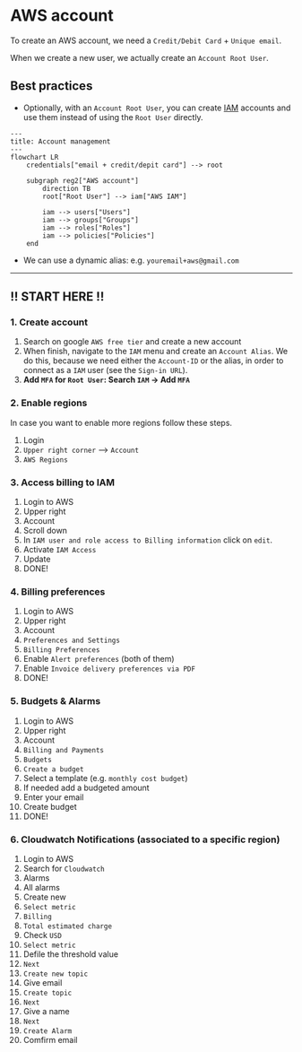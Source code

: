 # AWS account

To create an AWS account, we need a `Credit/Debit Card` + `Unique email`. 

When we create a new user, we actually create an `Account Root User`.

## Best practices
* Optionally, with an `Account Root User`, you can create [IAM](../services/iam.md) accounts and use them instead of using the `Root User` directly.

```mermaid
---
title: Account management
---
flowchart LR
    credentials["email + credit/depit card"] --> root

    subgraph reg2["AWS account"]
        direction TB
        root["Root User"] --> iam["AWS IAM"]

        iam --> users["Users"]
        iam --> groups["Groups"]
        iam --> roles["Roles"]
        iam --> policies["Policies"]
    end

```

* We can use a dynamic alias: e.g. `youremail+aws@gmail.com`

---
## !! START HERE !!

### 1. Create account
1. Search on google `AWS free tier` and create a new account
2. When finish, navigate to the `IAM` menu and create an `Account Alias`.
   We do this, because we need either the `Account-ID` or the alias, in order to 
   connect as a `IAM` user (see the `Sign-in URL`).
3. **Add `MFA` for `Root User`: Search `IAM` -> Add `MFA`**
    
### 2. Enable regions
In case you want to enable more regions follow these steps.
1. Login
2. `Upper right corner` --> `Account`
3. `AWS Regions`

### 3. Access billing to IAM
1. Login to AWS
2. Upper right
3. Account
4. Scroll down
5. In `IAM user and role access to Billing information` click on `edit`.
6. Activate `IAM Access`
7. Update
8. DONE!
   
### 4. Billing preferences
1. Login to AWS
2. Upper right
3. Account
4. `Preferences and Settings`
5. `Billing Preferences`
6. Enable `Alert preferences` (both of them)
7. Enable `Invoice delivery preferences via PDF`
8. DONE!
   

### 5. Budgets & Alarms
1. Login to AWS
2. Upper right
3. Account
4. `Billing and Payments`
5. `Budgets`
6. `Create a budget`
7. Select a template (e.g. `monthly cost budget`)
8. If needed add a budgeted amount 
9. Enter your email
10. Create budget
11. DONE!
    
### 6. Cloudwatch Notifications (associated to a specific region)
1. Login to AWS
2. Search for `Cloudwatch`
3. Alarms
4. All alarms
5. Create new
6. `Select metric`
7. `Billing`
8. `Total estimated charge`
9. Check `USD`
10. `Select metric`
11. Defile the threshold value
12. `Next`
13. `Create new topic`
14. Give email
15. `Create topic`
16. `Next`
17. Give a name
18. `Next`
19. `Create Alarm`
20. Comfirm email